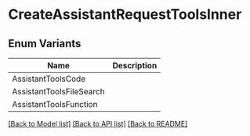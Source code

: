 # CreateAssistantRequestToolsInner

## Enum Variants

| Name | Description |
|---- | -----|
| AssistantToolsCode |  |
| AssistantToolsFileSearch |  |
| AssistantToolsFunction |  |

[[Back to Model list]](../README.md#documentation-for-models) [[Back to API list]](../README.md#documentation-for-api-endpoints) [[Back to README]](../README.md)


